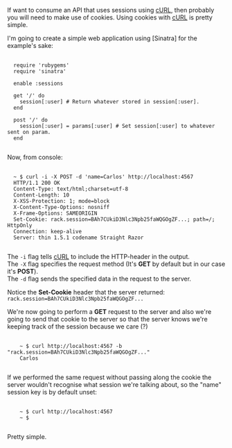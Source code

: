 If want to consume an API that uses sessions using [cURL], then probably you will need to make use of cookies. Using cookies with [cURL] is pretty simple.

I'm going to create a simple web application using [Sinatra] for the example's sake:

<pre class="prettyprint">
  <code>
  require 'rubygems'
  require 'sinatra'

  enable :sessions

  get '/' do
    session[:user] # Return whatever stored in session[:user].
  end

  post '/' do
    session[:user] = params[:user] # Set session[:user] to whatever sent on param.
  end
  </code>
</pre>

Now, from console:

<pre class="prettyprint">
  <code>
  ~ $ curl -i -X POST -d 'name=Carlos' http://localhost:4567
  HTTP/1.1 200 OK
  Content-Type: text/html;charset=utf-8
  Content-Length: 10
  X-XSS-Protection: 1; mode=block
  X-Content-Type-Options: nosniff
  X-Frame-Options: SAMEORIGIN
  Set-Cookie: rack.session=BAh7CUkiD3Nlc3Npb25faWQGOgZF...; path=/; HttpOnly
  Connection: keep-alive
  Server: thin 1.5.1 codename Straight Razor
  </code>
</pre>

The ```-i``` flag tells [cURL] to include the HTTP-header in the output.  
The ```-X``` flag specifies the request method (It's **GET** by default but in our case it's **POST**).  
The ```-d``` flag sends the specified data in the request to the server.

Notice the **Set-Cookie** header that the server returned:  
```rack.session=BAh7CUkiD3Nlc3Npb25faWQGOgZF...```

We're now going to perform a **GET** request to the server and also we're going to send that cookie to the server so that the server knows we're keeping track of the session because we care (?)

<pre class="prettyprint">
  <code>
    ~ $ curl http://localhost:4567 -b "rack.session=BAh7CUkiD3Nlc3Npb25faWQGOgZF..."
    Carlos
  </code>
</pre>

If we performed the same request without passing along the cookie the server wouldn't recognise what session we're talking about, so the "name" session key is by default unset:

<pre class="prettyprint">
  <code>
    ~ $ curl http://localhost:4567
    ~ $
  </code>
</pre>

Pretty simple.

[cURL]: http://curl.haxx.se/
